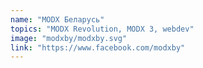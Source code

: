 ```yaml
---
name: "MODX Беларусь"
topics: "MODX Revolution, MODX 3, webdev"
image: "modxby/modxby.svg"
link: "https://www.facebook.com/modxby"
---
```

